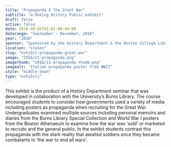 ```yaml
---
title: "Propaganda & the Great War"
subtitle: "a Making History Public exhibit"
draft: false
active: false
date: 2016-09-01T01:01:00-04:00
daterange: "September - December, 2016"
year: "2016"
sponsor: "Sponsored by the History Department & the Boston College Libraries"
location: "stokes"
slug: "exhibit-propaganda-great-war"
image: "2016/11-propaganda.png"
imagethumb: "2016/11-propaganda-thumb.png"
imagealt: "Italian progaganda poster from WWII"
style: "middle_down"
type: "exhibits"
---
```


This exhibit is the product of a History Department seminar that was developed in collaboration with the University’s Burns Library. The course encouraged students to consider how governments used a variety of media including posters as propaganda when recruiting for the Great War. Undergraduates examined multiple sources including personal memoirs and diaries from the Burns Library Special Collection and World War I posters from the Boston Athenaeum to examine how the war was 'sold' or marketed to recruits and the general public. In the exhibit students contrast this propaganda with the stark reality that awaited soldiers once they became combatants in 'the war to end all wars'.

<!--

Active:
    Yes (will appear on Exhibit's homepage)
    No (will not appear on Exhibit's homepage, but will appear in archives)

Gallery locations: 
    Burns Library (burns)
    Theology and Ministry Library (tml)
    O'Neill Level One (lvl1)
    O'Neill Level Three (lvl3)
    O'Neill Reading Room (reading)
    O'Neill Reading Room Back Wall (backwall)
    O'Neill Lobby (lobby)
    History Dept, Stokes Hall (stokes)
    Bapst Exhibits (bapsts)
    Archived Bapst Exhibits (bapstsarchive)
  
Need spaces for:

  Virtual Exhibits (virtual)
  Tip O'Neill (tiponeill)

Style:
    Poster on left, text on right (default)
    Poster on right, text on left (right)
    Poster large, centered above text (middle_top)
    Poster large, centered below text (middle_down)

Add'l images
    <img src="https://library.bc.edu/images/exhibits/XXXX/201X/00-XXXX.png" alt="words" class="float_left">
    <img src="https://library.bc.edu/images/exhibits/XXXX/201X/00-XXXX.png" alt="words" class="float_right">
    <img src="https://library.bc.edu/images/exhibits/XXXX/201X/00-XXXX.png" alt="words" class="center">

-->

